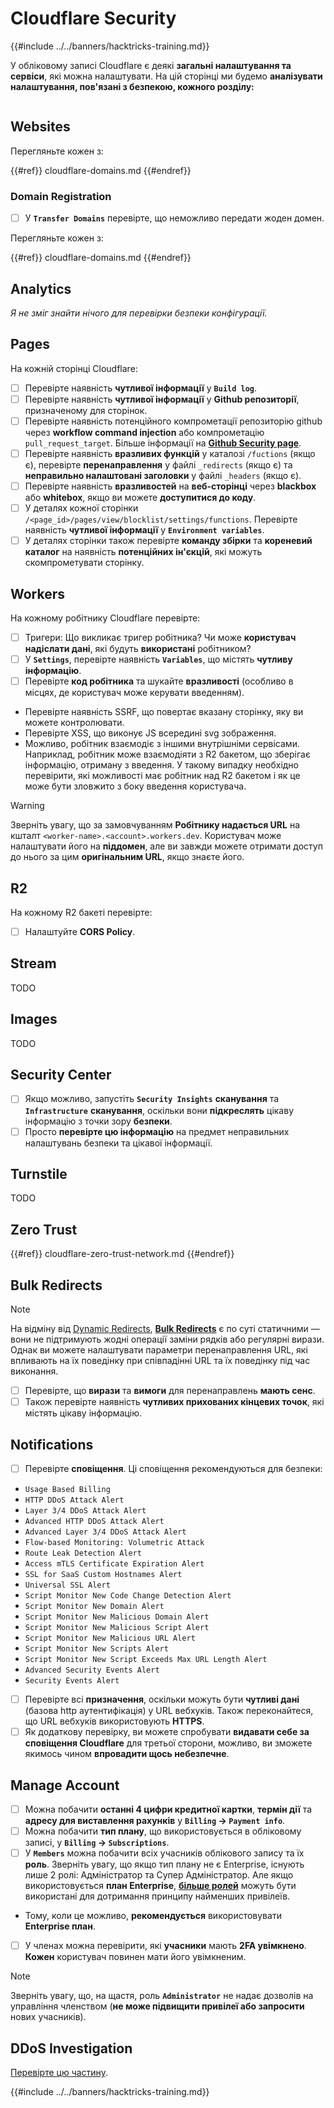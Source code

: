 # Cloudflare Security

{{#include ../../banners/hacktricks-training.md}}

У обліковому записі Cloudflare є деякі **загальні налаштування та сервіси**, які можна налаштувати. На цій сторінці ми будемо **аналізувати налаштування, пов'язані з безпекою, кожного розділу:**

<figure><img src="../../images/image (117).png" alt=""><figcaption></figcaption></figure>

## Websites

Перегляньте кожен з:

{{#ref}}
cloudflare-domains.md
{{#endref}}

### Domain Registration

- [ ] У **`Transfer Domains`** перевірте, що неможливо передати жоден домен.

Перегляньте кожен з:

{{#ref}}
cloudflare-domains.md
{{#endref}}

## Analytics

_Я не зміг знайти нічого для перевірки безпеки конфігурації._

## Pages

На кожній сторінці Cloudflare:

- [ ] Перевірте наявність **чутливої інформації** у **`Build log`**.
- [ ] Перевірте наявність **чутливої інформації** у **Github репозиторії**, призначеному для сторінок.
- [ ] Перевірте наявність потенційного компрометації репозиторію github через **workflow command injection** або компрометацію `pull_request_target`. Більше інформації на [**Github Security page**](../github-security/).
- [ ] Перевірте наявність **вразливих функцій** у каталозі `/fuctions` (якщо є), перевірте **перенаправлення** у файлі `_redirects` (якщо є) та **неправильно налаштовані заголовки** у файлі `_headers` (якщо є).
- [ ] Перевірте наявність **вразливостей** на **веб-сторінці** через **blackbox** або **whitebox**, якщо ви можете **доступитися до коду**.
- [ ] У деталях кожної сторінки `/<page_id>/pages/view/blocklist/settings/functions`. Перевірте наявність **чутливої інформації** у **`Environment variables`**.
- [ ] У деталях сторінки також перевірте **команду збірки** та **кореневий каталог** на наявність **потенційних ін'єкцій**, які можуть скомпрометувати сторінку.

## **Workers**

На кожному робітнику Cloudflare перевірте:

- [ ] Тригери: Що викликає тригер робітника? Чи може **користувач надіслати дані**, які будуть **використані** робітником?
- [ ] У **`Settings`**, перевірте наявність **`Variables`**, що містять **чутливу інформацію**.
- [ ] Перевірте **код робітника** та шукайте **вразливості** (особливо в місцях, де користувач може керувати введенням).
- Перевірте наявність SSRF, що повертає вказану сторінку, яку ви можете контролювати.
- Перевірте XSS, що виконує JS всередині svg зображення.
- Можливо, робітник взаємодіє з іншими внутрішніми сервісами. Наприклад, робітник може взаємодіяти з R2 бакетом, що зберігає інформацію, отриману з введення. У такому випадку необхідно перевірити, які можливості має робітник над R2 бакетом і як це може бути зловжито з боку введення користувача.

> [!WARNING]
> Зверніть увагу, що за замовчуванням **Робітнику надається URL** на кшталт `<worker-name>.<account>.workers.dev`. Користувач може налаштувати його на **піддомен**, але ви завжди можете отримати доступ до нього за цим **оригінальним URL**, якщо знаєте його.

## R2

На кожному R2 бакеті перевірте:

- [ ] Налаштуйте **CORS Policy**.

## Stream

TODO

## Images

TODO

## Security Center

- [ ] Якщо можливо, запустіть **`Security Insights`** **сканування** та **`Infrastructure`** **сканування**, оскільки вони **підкреслять** цікаву інформацію з точки зору **безпеки**.
- [ ] Просто **перевірте цю інформацію** на предмет неправильних налаштувань безпеки та цікавої інформації.

## Turnstile

TODO

## **Zero Trust**

{{#ref}}
cloudflare-zero-trust-network.md
{{#endref}}

## Bulk Redirects

> [!NOTE]
> На відміну від [Dynamic Redirects](https://developers.cloudflare.com/rules/url-forwarding/dynamic-redirects/), [**Bulk Redirects**](https://developers.cloudflare.com/rules/url-forwarding/bulk-redirects/) є по суті статичними — вони не підтримують жодні операції заміни рядків або регулярні вирази. Однак ви можете налаштувати параметри перенаправлення URL, які впливають на їх поведінку при співпадінні URL та їх поведінку під час виконання.

- [ ] Перевірте, що **вирази** та **вимоги** для перенаправлень **мають сенс**.
- [ ] Також перевірте наявність **чутливих прихованих кінцевих точок**, які містять цікаву інформацію.

## Notifications

- [ ] Перевірте **сповіщення**. Ці сповіщення рекомендуються для безпеки:
- `Usage Based Billing`
- `HTTP DDoS Attack Alert`
- `Layer 3/4 DDoS Attack Alert`
- `Advanced HTTP DDoS Attack Alert`
- `Advanced Layer 3/4 DDoS Attack Alert`
- `Flow-based Monitoring: Volumetric Attack`
- `Route Leak Detection Alert`
- `Access mTLS Certificate Expiration Alert`
- `SSL for SaaS Custom Hostnames Alert`
- `Universal SSL Alert`
- `Script Monitor New Code Change Detection Alert`
- `Script Monitor New Domain Alert`
- `Script Monitor New Malicious Domain Alert`
- `Script Monitor New Malicious Script Alert`
- `Script Monitor New Malicious URL Alert`
- `Script Monitor New Scripts Alert`
- `Script Monitor New Script Exceeds Max URL Length Alert`
- `Advanced Security Events Alert`
- `Security Events Alert`
- [ ] Перевірте всі **призначення**, оскільки можуть бути **чутливі дані** (базова http аутентифікація) у URL вебхуків. Також переконайтеся, що URL вебхуків використовують **HTTPS**.
- [ ] Як додаткову перевірку, ви можете спробувати **видавати себе за сповіщення Cloudflare** для третьої сторони, можливо, ви зможете якимось чином **впровадити щось небезпечне**.

## Manage Account

- [ ] Можна побачити **останні 4 цифри кредитної картки**, **термін дії** та **адресу для виставлення рахунків** у **`Billing` -> `Payment info`**.
- [ ] Можна побачити **тип плану**, що використовується в обліковому записі, у **`Billing` -> `Subscriptions`**.
- [ ] У **`Members`** можна побачити всіх учасників облікового запису та їх **роль**. Зверніть увагу, що якщо тип плану не є Enterprise, існують лише 2 ролі: Адміністратор та Супер Адміністратор. Але якщо використовується **план Enterprise**, [**більше ролей**](https://developers.cloudflare.com/fundamentals/account-and-billing/account-setup/account-roles/) можуть бути використані для дотримання принципу найменших привілеїв.
- Тому, коли це можливо, **рекомендується** використовувати **Enterprise план**.
- [ ] У членах можна перевірити, які **учасники** мають **2FA увімкнено**. **Кожен** користувач повинен мати його увімкненим.

> [!NOTE]
> Зверніть увагу, що, на щастя, роль **`Administrator`** не надає дозволів на управління членством (**не може підвищити привілеї або запросити** нових учасників).

## DDoS Investigation

[Перевірте цю частину](cloudflare-domains.md#cloudflare-ddos-protection).

{{#include ../../banners/hacktricks-training.md}}
